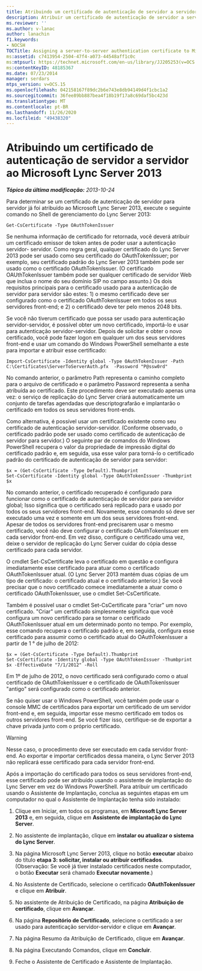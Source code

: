 ```yaml
---
title: Atribuindo um certificado de autenticação de servidor a servidor ao Lync Server 2013
description: Atribuir um certificado de autenticação de servidor a servidor ao Lync Server 2013.
ms.reviewer: ''
ms.author: v-lanac
author: lanachin
f1.keywords:
- NOCSH
TOCTitle: Assigning a server-to-server authentication certificate to Microsoft Lync Server 2013
ms:assetid: c7413954-2504-47f4-a073-44548aff1c0c
ms:mtpsurl: https://technet.microsoft.com/en-us/library/JJ205253(v=OCS.15)
ms:contentKeyID: 48185367
ms.date: 07/23/2014
manager: serdars
mtps_version: v=OCS.15
ms.openlocfilehash: 042158167f89dc2b6e743e8db94149d4f1cbc1a2
ms.sourcegitcommit: 36fee89bb887bea4f18b19f17a8c69daf5bc423d
ms.translationtype: MT
ms.contentlocale: pt-BR
ms.lasthandoff: 11/26/2020
ms.locfileid: "49438320"
---
```

# <a name="assigning-a-server-to-server-authentication-certificate-to-microsoft-lync-server-2013"></a>Atribuindo um certificado de autenticação de servidor a servidor ao Microsoft Lync Server 2013

<div data-xmlns="http://www.w3.org/1999/xhtml">

<div class="topic" data-xmlns="http://www.w3.org/1999/xhtml" data-msxsl="urn:schemas-microsoft-com:xslt" data-cs="https://msdn.microsoft.com/">

<div data-asp="https://msdn2.microsoft.com/asp">



</div>

<div id="mainSection">

<div id="mainBody">

<span> </span>

_**Tópico da última modificação:** 2013-10-24_

Para determinar se um certificado de autenticação de servidor para servidor já foi atribuído ao Microsoft Lync Server 2013, execute o seguinte comando no Shell de gerenciamento do Lync Server 2013:

    Get-CsCertificate -Type OAuthTokenIssuer

Se nenhuma informação de certificado for retornada, você deverá atribuir um certificado emissor de token antes de poder usar a autenticação servidor- servidor. Como regra geral, qualquer certificado do Lync Server 2013 pode ser usado como seu certificado do OAuthTokenIssuer; por exemplo, seu certificado padrão do Lync Server 2013 também pode ser usado como o certificado OAuthTokenIssuer. (O certificado OAUthTokenIssuer também pode ser qualquer certificado de servidor Web que inclua o nome do seu domínio SIP no campo assunto.) Os dois requisitos principais para o certificado usado para a autenticação de servidor para servidor são estes: 1) o mesmo certificado deve ser configurado como o certificado OAuthTokenIssuer em todos os seus servidores front-end; e 2) o certificado deve ter pelo menos 2048 bits.

Se você não tiverum certificado que possa ser usado para autenticação servidor-servidor, é possível obter um novo certificado, importá-lo e usar para autenticação servidor-servidor. Depois de solicitar e obter o novo certificado, você pode fazer logon em qualquer um dos seus servidores front-end e usar um comando do Windows PowerShell semelhante a este para importar e atribuir esse certificado:

    Import-CsCertificate -Identity global -Type OAuthTokenIssuer -Path C:\Certificates\ServerToServerAuth.pfx  -Password "P@ssw0rd"

No comando anterior, o parâmetro Path representa o caminho completo para o arquivo de certificado e o parâmetro Password representa a senha atribuída ao certificado. Este procedimento deve ser executado apenas uma vez: o serviço de replicação do Lync Server criará automaticamente um conjunto de tarefas agendadas que descriptografarão e implantarão o certificado em todos os seus servidores front-ends.

Como alternativa, é possível usar um certificado existente como seu certificado de autenticação servidor-servidor. (Conforme observado, o certificado padrão pode ser usado como certificado de autenticação de servidor para servidor.) O seguinte par de comandos do Windows PowerShell recupera o valor da propriedade de impressão digital do certificado padrão e, em seguida, usa esse valor para torná-lo o certificado padrão do certificado de autenticação de servidor para servidor:

    $x = (Get-CsCertificate -Type Default).Thumbprint
    Set-CsCertificate -Identity global -Type OAuthTokenIssuer -Thumbprint $x

No comando anterior, o certificado recuperado é configurado para funcionar como o certificado de autenticação de servidor para servidor global; Isso significa que o certificado será replicado para e usado por todos os seus servidores front-end. Novamente, esse comando só deve ser executado uma vez e somente em um dos seus servidores front-end. Apesar de todos os servidores front-end precisarem usar o mesmo certificado, você não deve configurar o certificado OAuthTokenIssuer em cada servidor front-end. Em vez disso, configure o certificado uma vez, deixe o servidor de replicação do Lync Server cuidar do cópia desse certificado para cada servidor.

O cmdlet Set-CsCertificate leva o certificado em questão e configura imediatamente esse certificado para atuar como o certificado OAuthTokenIssuer atual. (O Lync Server 2013 mantém duas cópias de um tipo de certificado: o certificado atual e o certificado anterior.) Se você precisar que o novo certificado comece imediatamente a atuar como o certificado OAuthTokenIssuer, use o cmdlet Set-CsCertificate.

Também é possível usar o cmdlet Set-CsCertificate para "criar" um novo certificado. "Criar" um certificado simplesmente significa que você configura um novo certificado para se tornar o certificado OAuthTokenIssuer atual em um determinado ponto no tempo. Por exemplo, esse comando recupera o certificado padrão e, em seguida, configura esse certificado para assumir como o certificado atual do OAuthTokenIssuer a partir de 1 ° de julho de 2012:

    $x = (Get-CsCertificate -Type Default).Thumbprint
    Set-CsCertificate -Identity global -Type OAuthTokenIssuer -Thumbprint $x -EffectiveDate "7/1/2012" -Roll

Em 1º de julho de 2012, o novo certificado será configurado como o atual certificado de OAuthTokenIssuer e o certificado de OAuthTokenIssuer "antigo" será configurado como o certificado anterior.

Se não quiser usar o Windows PowerShell, você também pode usar o console MMC de certificados para exportar um certificado de um servidor front-end e, em seguida, importar esse mesmo certificado em todos os outros servidores front-end. Se você fizer isso, certifique-se de exportar a chave privada junto com o próprio certificado.

<div>


> [!WARNING]
> Nesse caso, o procedimento deve ser executado em cada servidor front-end. Ao exportar e importar certificados dessa maneira, o Lync Server 2013 não replicará esse certificado para cada servidor front-end.



</div>

Após a importação do certificado para todos os seus servidores front-end, esse certificado pode ser atribuído usando o assistente de implantação do Lync Server em vez do Windows PowerShell. Para atribuir um certificado usando o Assistente de Implantação, conclua as seguintes etapas em um computador no qual o Assistente de Implantação tenha sido instalado:

1.  Clique em Iniciar, em todos os programas, em **Microsoft Lync Server 2013** e, em seguida, clique em **Assistente de implantação do Lync Server**.

2.  No assistente de implantação, clique em **instalar ou atualizar o sistema do Lync Server**.

3.  Na página Microsoft Lync Server 2013, clique no botão **executar** abaixo do título **etapa 3: solicitar, instalar ou atribuir certificados**. (Observação: Se você já tiver instalado certificados neste computador, o botão **Executar** será chamado **Executar novamente**.)

4.  No Assistente de Certificado, selecione o certificado **OAuthTokenIssuer** e clique em **Atribuir**.

5.  No assistente de Atribuição de Certificado, na página **Atribuição de certificado**, clique em **Avançar**.

6.  Na página **Repositório de Certificado**, selecione o certificado a ser usado para autenticação servidor-servidor e clique em **Avançar**.

7.  Na página Resumo da Atribuição de Certificado, clique em **Avançar**.

8.  Na página Executando Comandos, clique em **Concluir**.

9.  Feche o Assistente de Certificado e Assistente de Implantação.

</div>

<span> </span>

</div>

</div>

</div>

